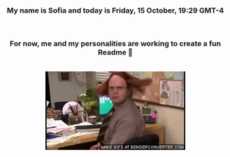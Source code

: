 


<div align="center">
<h3 >My name is Sofia and today is Friday, 15 October, 19:29 GMT-4</h3><br>
<h3 >For now, me and my personalities are working to create a fun Readme 👋
</h3><br>
<img src='img/dwight.gif' alt='working...'/>
</div>
